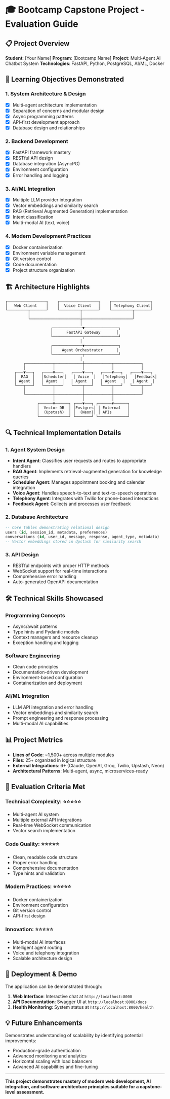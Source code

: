 # 🎓 Bootcamp Capstone Project - Evaluation Guide

## 📋 Project Overview

**Student**: [Your Name]
**Program**: [Bootcamp Name]
**Project**: Multi-Agent AI Chatbot System
**Technologies**: FastAPI, Python, PostgreSQL, AI/ML, Docker

## 🎯 Learning Objectives Demonstrated

### 1. **System Architecture & Design**
- [x] Multi-agent architecture implementation
- [x] Separation of concerns and modular design  
- [x] Async programming patterns
- [x] API-first development approach
- [x] Database design and relationships

### 2. **Backend Development**
- [x] FastAPI framework mastery
- [x] RESTful API design
- [x] Database integration (AsyncPG)
- [x] Environment configuration
- [x] Error handling and logging

### 3. **AI/ML Integration**
- [x] Multiple LLM provider integration
- [x] Vector embeddings and similarity search
- [x] RAG (Retrieval Augmented Generation) implementation
- [x] Intent classification
- [x] Multi-modal AI (text, voice)

### 4. **Modern Development Practices**
- [x] Docker containerization
- [x] Environment variable management
- [x] Git version control
- [x] Code documentation
- [x] Project structure organization

## 🏗️ Architecture Highlights

```
┌─────────────────┐    ┌─────────────────┐    ┌─────────────────┐
│   Web Client    │    │  Voice Client   │    │ Telephony Client│
└─────────┬───────┘    └─────────┬───────┘    └─────────┬───────┘
          │                      │                      │
          └──────────────────────┼──────────────────────┘
                                 │
                    ┌─────────────▼───────────────┐
                    │      FastAPI Gateway       │
                    └─────────────┬───────────────┘
                                 │
                    ┌─────────────▼───────────────┐
                    │    Agent Orchestrator      │
                    └─────────────┬───────────────┘
                                 │
        ┌────────────┬────────────┼────────────┬────────────┐
        │            │            │            │            │
    ┌───▼───┐   ┌────▼───┐   ┌────▼───┐   ┌────▼───┐   ┌────▼───┐
    │  RAG  │   │Scheduler│   │ Voice  │   │Telephony│   │Feedback│
    │ Agent │   │ Agent  │   │ Agent  │   │ Agent   │   │ Agent  │
    └───┬───┘   └────┬───┘   └────┬───┘   └────┬───┘   └────┬───┘
        │            │            │            │            │
        └────────────┼────────────┼────────────┼────────────┘
                     │            │            │
              ┌──────▼──────┐ ┌───▼───┐ ┌──────▼──────┐
              │  Vector DB  │ │Postgres│ │ External   │
              │  (Upstash)  │ │  (Neon)│ │ APIs       │
              └─────────────┘ └───────┘ └─────────────┘
```

## 🔍 Technical Implementation Details

### **1. Agent System Design**
- **Intent Agent**: Classifies user requests and routes to appropriate handlers
- **RAG Agent**: Implements retrieval-augmented generation for knowledge queries
- **Scheduler Agent**: Manages appointment booking and calendar integration
- **Voice Agent**: Handles speech-to-text and text-to-speech operations
- **Telephony Agent**: Integrates with Twilio for phone-based interactions
- **Feedback Agent**: Collects and processes user feedback

### **2. Database Architecture**
```sql
-- Core tables demonstrating relational design
users (id, session_id, metadata, preferences)
conversations (id, user_id, message, response, agent_type, metadata)
-- Vector embeddings stored in Upstash for similarity search
```

### **3. API Design**
- RESTful endpoints with proper HTTP methods
- WebSocket support for real-time interactions
- Comprehensive error handling
- Auto-generated OpenAPI documentation

## 🛠️ Technical Skills Showcased

### **Programming Concepts**
- Async/await patterns
- Type hints and Pydantic models
- Context managers and resource cleanup
- Exception handling and logging

### **Software Engineering**
- Clean code principles
- Documentation-driven development
- Environment-based configuration
- Containerization and deployment

### **AI/ML Integration**
- LLM API integration and error handling
- Vector embeddings and similarity search
- Prompt engineering and response processing
- Multi-modal AI capabilities

## 📊 Project Metrics

- **Lines of Code**: ~1,500+ across multiple modules
- **Files**: 25+ organized in logical structure
- **External Integrations**: 6+ (Claude, OpenAI, Groq, Twilio, Upstash, Neon)
- **Architectural Patterns**: Multi-agent, async, microservices-ready

## 🎯 Evaluation Criteria Met

### **Technical Complexity**: ⭐⭐⭐⭐⭐
- Multi-agent AI system
- Multiple external API integrations
- Real-time WebSocket communication
- Vector search implementation

### **Code Quality**: ⭐⭐⭐⭐⭐
- Clean, readable code structure
- Proper error handling
- Comprehensive documentation
- Type hints and validation

### **Modern Practices**: ⭐⭐⭐⭐⭐
- Docker containerization
- Environment configuration
- Git version control
- API-first design

### **Innovation**: ⭐⭐⭐⭐⭐
- Multi-modal AI interfaces
- Intelligent agent routing
- Voice and telephony integration
- Scalable architecture design

## 🚀 Deployment & Demo

The application can be demonstrated through:
1. **Web Interface**: Interactive chat at `http://localhost:8000`
2. **API Documentation**: Swagger UI at `http://localhost:8000/docs`
3. **Health Monitoring**: System status at `http://localhost:8000/health`

## 💡 Future Enhancements

Demonstrates understanding of scalability by identifying potential improvements:
- Production-grade authentication
- Advanced monitoring and analytics
- Horizontal scaling with load balancers
- Advanced AI capabilities and fine-tuning

---

**This project demonstrates mastery of modern web development, AI integration, and software architecture principles suitable for a capstone-level assessment.**
